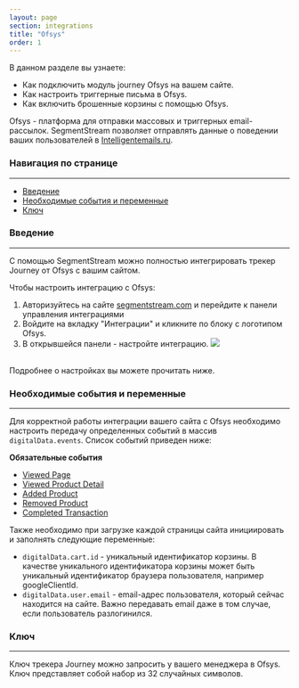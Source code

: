 ```yaml
---
layout: page
section: integrations
title: "Ofsys"
order: 1
---
```


В данном разделе вы узнаете:
* Как подключить модуль journey Ofsys на вашем сайте.
* Как настроить триггерные письма в Ofsys.
* Как включить брошенные корзины с помощью Ofsys.

Ofsys - платформа для отправки массовых и триггерных email-рассылок. SegmentStream позволяет отправлять данные о поведении ваших пользователей в [Intelligentemails.ru](https://www.intelligentemails.ru/).

### Навигация по странице
------
<ul class="page-navigation">
  <li><a href="#introduction">Введение</a></li>
  <li><a href="#requirements">Необходимые события и переменные</a></li>
  <li><a href="#accountKey">Ключ</a></li>
</ul>

### <a name="introduction"></a>Введение
------
С помощью SegmentStream можно полностью интегрировать трекер Journey от Ofsys с вашим сайтом.

Чтобы настроить интеграцию с Ofsys:
1. Авторизуйтесь на сайте [segmentstream.com](https://admin.segmentstream.com/) и перейдите к панели управления интеграциями
2. Войдите на вкладку "Интеграции" и кликните по блоку с логотипом Ofsys.
3. В открывшейся панели - настройте интеграцию.
![](/img/integrations.ofsys.1.png)
<br />
Подробнее о настройках вы можете прочитать ниже.

### <a name="requirements"></a>Необходимые события и переменные
------
Для корректной работы интеграции вашего сайта с Ofsys необходимо настроить передачу определенных событий в массив `digitalData.events`. Список событий приведен ниже:

**Обязательные события**
* [Viewed Page](/events/viewed-page)
* [Viewed Product Detail](/events/viewed-product-detail)
* [Added Product](/events/added-product)
* [Removed Product](/events/removed-product)
* [Completed Transaction](/events/completed-transaction)

Также необходимо при загрузке каждой страницы сайта инициировать и заполнять следующие переменные:
* `digitalData.cart.id` - уникальный идентификатор корзины. В качестве уникального идентификатора корзины может быть уникальный идентификатор браузера пользователя, например googleClientId.
* `digitalData.user.email` - email-адрес пользователя, который сейчас находится на сайте. Важно передавать email даже в том случае, если пользователь разлогинился.

### <a name="accountKey"></a>Ключ
------
Ключ трекера Journey можно запросить у вашего менеджера в Ofsys. Ключ представляет собой набор из 32 случайных символов.
